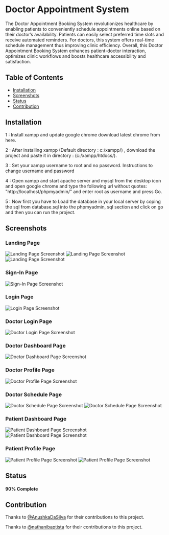 # Doctor Appointment System
The Doctor Appointment Booking System revolutionizes healthcare by enabling patients to conveniently schedule appointments online based on their doctor’s availability. Patients can easily select preferred time slots and receive automated reminders. For doctors, this system offers real-time schedule management thus improving clinic efficiency. Overall, this Doctor Appointment Booking System enhances patient-doctor interaction, optimizes clinic workflows and boosts healthcare accessibility and satisfaction.

## Table of Contents

- [Installation](#installation)
- [Screenshots](#screenshots)
- [Status](#status)
- [Contribution](#contribution)


## Installation
1 : Install xampp and update google chrome download latest chrome from here.

2 : After installing xampp (Default directory : c:/xampp/) , download the project and paste it in directory : (c:/xampp/htdocs/).

3 : Set your xampp username to root and no password. Instructions to change username and password

4 : Open xampp and start apache server and mysql from the desktop icon and open google chrome and type the following url without quotes: "http://localhost/phpmyadmin/" and enter root as username and press Go.

5 : Now first you have to Load the database in your local server by coping the sql from database.sql into the phpmyadmin, sql section and click on go and then you can run the project.


## Screenshots
<h3>Landing Page</h3>
<img src="https://github.com/MalcolmAntao/Healthcare-Appointment-System/blob/main/Screenshots/Landing_Page1.png" alt="Landing Page Screenshot">
<img src="https://github.com/MalcolmAntao/Healthcare-Appointment-System/blob/main/Screenshots/Landing_Page2.png" alt="Landing Page Screenshot">
<img src="https://github.com/MalcolmAntao/Healthcare-Appointment-System/blob/main/Screenshots/Landing_Page3.png" alt="Landing Page Screenshot">

<h3>Sign-In Page</h3>
<img src="https://github.com/MalcolmAntao/Healthcare-Appointment-System/blob/main/Screenshots/Signup.png" alt="Sign-In Page Screenshot">

<h3>Login Page</h3>
<img src="https://github.com/MalcolmAntao/Healthcare-Appointment-System/blob/main/Screenshots/login.png" alt="Login Page Screenshot">

<h3>Doctor Login Page</h3>
<img src="https://github.com/MalcolmAntao/Healthcare-Appointment-System/blob/main/Screenshots/doctor_login.png" alt="Doctor Login Page Screenshot">

<h3>Doctor Dashboard Page</h3>
<img src="https://github.com/MalcolmAntao/Healthcare-Appointment-System/blob/main/Screenshots/doctor_dashboard.png" alt="Doctor Dashboard Page Screenshot">

<h3>Doctor Profile Page</h3>
<img src="https://github.com/MalcolmAntao/Healthcare-Appointment-System/blob/main/Screenshots/doctor_profile.png" alt="Doctor Profile Page Screenshot">

<h3>Doctor Schedule Page</h3>
<img src="https://github.com/MalcolmAntao/Healthcare-Appointment-System/blob/main/Screenshots/doctor_schedule1.png" alt="Doctor Schedule Page Screenshot">
<img src="https://github.com/MalcolmAntao/Healthcare-Appointment-System/blob/main/Screenshots/doctor_schedule2.png" alt="Doctor Schedule Page Screenshot">

<h3>Patient Dashboard Page</h3>
<img src="https://github.com/MalcolmAntao/Healthcare-Appointment-System/blob/main/Screenshots/PatientDashboard1.png" alt="Patient Dashboard Page Screenshot">
<img src="https://github.com/MalcolmAntao/Healthcare-Appointment-System/blob/main/Screenshots/PatientDashboard2.png" alt="Patient Dashboard Page Screenshot">

<h3>Patient Profile Page</h3>
<img src="https://github.com/MalcolmAntao/Healthcare-Appointment-System/blob/main/Screenshots/patient_profile1.png" alt="Patient Profile Page Screenshot">
<img src="https://github.com/MalcolmAntao/Healthcare-Appointment-System/blob/main/Screenshots/patient_profile2.png" alt="Patient Profile Page Screenshot">

## Status
<h4>90% Complete</h4>

## Contribution
<p>Thanks to <a href="https://github.com/AnushkaDaSilva">@AnushkaDaSilva</a> for their contributions to this project.</p>
<p>Thanks to <a href="https://github.com/nathaniabaptista">@nathanibaptista</a> for their contributions to this project.</p>
